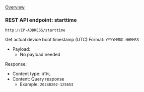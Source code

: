 [Overview](_Overview.md) 

### REST API endpoint: starttime

`http://IP-ADDRESS/starttime`


Get actual device boot timestamp (UTC)
Format: `YYYYMMDD-HHMMSS`

- Payload:
    - No payload needed

Response:
  - Content type: `HTML`
  - Content: Query response
    - Example: `20240202-125653`
